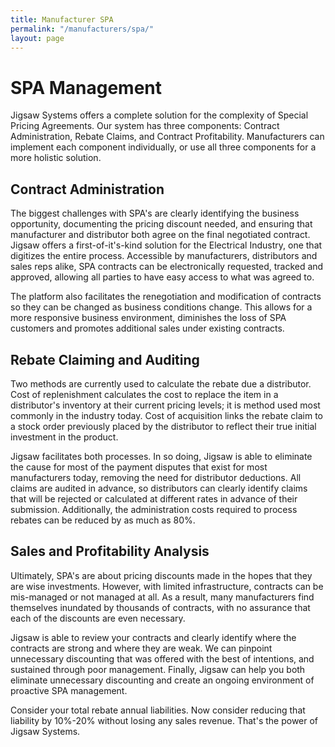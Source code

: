 ```yaml
---
title: Manufacturer SPA
permalink: "/manufacturers/spa/"
layout: page
---
```


# SPA Management

Jigsaw Systems offers a complete solution for the complexity of Special Pricing Agreements. Our system has three components: Contract Administration, Rebate Claims, and Contract Profitability. Manufacturers can implement each component individually, or use all three components for a more holistic solution.

<h2 class="color-orange mt-5 mb-3">Contract Administration</h2>

The biggest challenges with SPA's are clearly identifying the business opportunity, documenting the pricing discount needed, and ensuring that manufacturer and distributor both agree on the final negotiated contract. Jigsaw offers a first-of-it's-kind solution for the Electrical Industry, one that digitizes the entire process. Accessible by manufacturers, distributors and sales reps alike, SPA contracts can be electronically requested, tracked and approved, allowing all parties to have easy access to what was agreed to.

The platform also facilitates the renegotiation and modification of contracts so they can be changed as business conditions change. This allows for a more responsive business environment, diminishes the loss of SPA customers and promotes additional sales under existing contracts.

<h2 class="color-green mt-5 mb-3">Rebate Claiming and Auditing</h2>

Two methods are currently used to calculate the rebate due a distributor. Cost of replenishment calculates the cost to replace the item in a distributor's inventory at their current pricing levels; it is method used most commonly in the industry today. Cost of acquisition links the rebate claim to a stock order previously placed by the distributor to reflect their true initial investment in the product.

Jigsaw facilitates both processes. In so doing, Jigsaw is able to eliminate the cause for most of the payment disputes that exist for most manufacturers today, removing the need for distributor deductions. All claims are audited in advance, so distributors can clearly identify claims that will be rejected or calculated at different rates in advance of their submission. Additionally, the administration costs required to process rebates can be reduced by as much as 80%.

<h2 class="color-blue mt-5 mb-3">Sales and Profitability Analysis</h2>

Ultimately, SPA's are about pricing discounts made in the hopes that they are wise investments. However, with limited infrastructure, contracts can be mis-managed or not managed at all. As a result, many manufacturers find themselves inundated by thousands of contracts, with no assurance that each of the discounts are even necessary.

Jigsaw is able to review your contracts and clearly identify where the contracts are strong and where they are weak. We can pinpoint unnecessary discounting that was offered with the best of intentions, and sustained through poor management. Finally, Jigsaw can help you both eliminate unnecessary discounting and create an ongoing environment of proactive SPA management.

Consider your total rebate annual liabilities. Now consider reducing that liability by 10%-20% without losing any sales revenue. That's the power of Jigsaw Systems.
